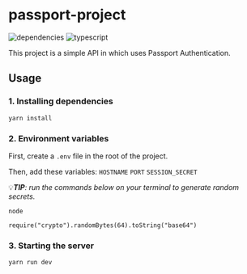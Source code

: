 # passport-project
![dependencies](https://img.shields.io/david/bryansouza/passport-project)
![typescript](https://img.shields.io/github/languages/top/bryansouza/passport-project)

This project is a simple API in which uses Passport Authentication.

## Usage
### 1. Installing dependencies
```
yarn install
```

### 2. Environment variables
   
First, create a `.env` file in the root of the project.

Then, add these variables: 
`HOSTNAME`
`PORT`
`SESSION_SECRET`

:bulb:***TIP**: run the commands below on your terminal to generate random secrets.*
```
node

require("crypto").randomBytes(64).toString("base64")
```
   
### 3. Starting the server
```
yarn run dev
```
